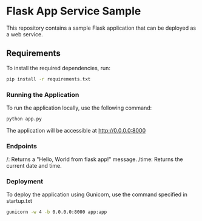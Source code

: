# Flask App Service Sample

This repository contains a sample Flask application that can be deployed as a web service.

## Requirements

To install the required dependencies, run:

```sh
pip install -r requirements.txt
```

### Running the Application
To run the application locally, use the following command:
```sh
python app.py
```

The application will be accessible at http://0.0.0.0:8000

### Endpoints
/: Returns a "Hello, World from flask app!" message.
/time: Returns the current date and time.

### Deployment
To deploy the application using Gunicorn, use the command specified in startup.txt
```sh
gunicorn -w 4 -b 0.0.0.0:8000 app:app
```
